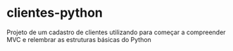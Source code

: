 # clientes-python
 Projeto de um cadastro de clientes utilizando para começar a compreender MVC e relembrar as estruturas básicas do Python
